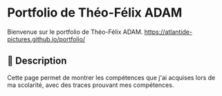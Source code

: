 # Portfolio de Théo-Félix ADAM
Bienvenue sur le portfolio de Théo-Félix ADAM. https://atlantide-pictures.github.io/portfolio/
## 📝 Description
Cette page permet de montrer les compétences que j'ai acquises lors de ma scolarité, avec des traces prouvant mes compétences.
